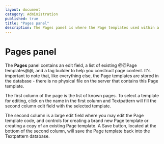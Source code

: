 ```yaml
---
layout: document
category: Administration
published: true
title: "Pages panel"
description: The Pages panel is where the Page templates used within a Textpattern website are created and edited.
---
```


# Pages panel

The **Pages** panel contains an edit field, a list of existing @@Page templates@@, and a tag builder to help you construct page content. It's important to note that, like everything else, the Page templates are stored in the database - there is no physical file on the server that contains this Page template.

The first column of the page is the list of known pages. To select a template for editing, click on the name in the first column and Textpattern will fill the second column edit field with the selected template.

The second column is a large edit field where you may edit the Page template code, and controls for creating a brand new Page template or creating a copy of an existing Page template. A Save button, located at the bottom of the second column, will save the Page template back into the Textpattern database.
